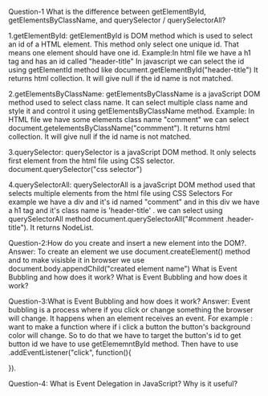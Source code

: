 Question-1
What is the difference between getElementById, getElementsByClassName, and querySelector / querySelectorAll?

1.getElementById:
getElementById is DOM method which is used to select an id of a HTML element.
This method only select one unique id. That means one element should have one id.
Example:In html file we have a h1 tag and has an id called "header-title"
In javascript we can select the id using getElementId method like document.getElementById("header-title")
It returns html collection. It will give null if the id name is not matched.

2.getElementsByClassName:
getElementsByClassName is a javaScript DOM method used to select class name. It can select multiple class name and style it and control it using getElementsByClassName method.
Example: In HTML file we have some elements class name "comment"
we can select document.getelementsByClassName("commment").
It returns html collection. It will give null if the id name is not matched.

3.querySelector: 
querySelector is a javaScript DOM method. It only selects first element from the html file using CSS selector.
document.querySelector("css selector")

4.querySelectorAll:
querySelectorAll is a javaScript DOM method used that selects multiple elements from the html file using CSS Selectors
For example we have a div and it's  id named "comment" and in this div we have a h1 tag and it's class name is 'header-title' .
we can select using querySelectorAll method
document.querySelectorAll("#comment .header-title"). It returns NodeList.

Question-2:How do you create and insert a new element into the DOM?.
Answer: To create an element we use document.createElement() method and to make visisble it in browser                                                                         we use document.body.appendChild("created element name")
What is Event Bubbling and how does it work?
What is Event Bubbling and how does it work?

Question-3:What is Event Bubbling and how does it work?
Answer: Event bubbling is a process where if you click or change something the browser will change. It happens when  an element receives an event. For example : want to make a function where if i click a button the button's background color will change. So to do that we have to target the button's id to get button id we have to use getElememntById method. Then have to use .addEventListener("click", function(){

}).

Question-4: What is Event Delegation in JavaScript? Why is it useful?
